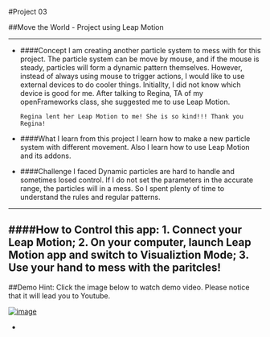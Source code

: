 #Project 03

##Move the World - Project using Leap Motion

-----
* ####Concept
I am creating another particle system to mess with for this project. The particle system can be move by mouse, and if the mouse is steady, particles will form a dynamic pattern themselves. However, instead of always using mouse to trigger actions, I would like to use external devices to do cooler things. Initiallty, I did not know which device is good for me. After talking to Regina, TA of my openFrameworks class, she suggested me to use Leap Motion.

	`Regina lent her Leap Motion to me! She is so kind!!! Thank you Regina!`

* ####What I learn from this project
I learn how to make a new particle system with different movement. Also I learn how to use Leap Motion and its addons. 

* ####Challenge I faced
Dynamic particles are hard to handle and sometimes losed control. If I do not set the parameters in the accurate range, the particles will in a mess. So I spent plenty of time to understand the rules and regular patterns. 

-----
####How to Control this app:
	1. Connect your Leap Motion;
	2. On your computer, launch Leap Motion app and switch to Visualiztion Mode;
	3. Use your hand to mess with the paritcles!	
-----
##Demo
Hint: Click the image below to watch demo video. Please notice that it will lead you to Youtube.

[![image](https://github.com/hungk901/CreativeCoding_oF_F15_KuoJui_Hung/blob/master/Project03/screenshots/pic01.png)](http://www.youtube.com/watch?v=qsscm1yj7xo&feature=youtu.be)

-